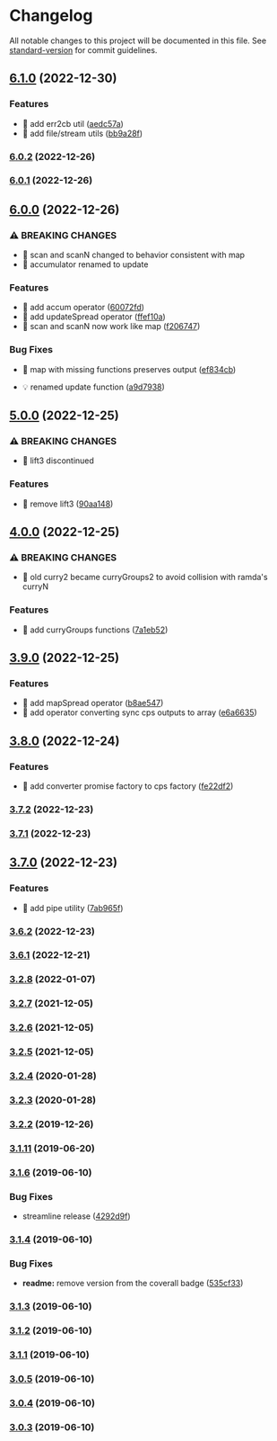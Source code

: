 # Changelog

All notable changes to this project will be documented in this file. See [standard-version](https://github.com/conventional-changelog/standard-version) for commit guidelines.

## [6.1.0](https://github.com/dmitriz/cpsfy/compare/v6.0.2...v6.1.0) (2022-12-30)


### Features

* 🎸 add err2cb util ([aedc57a](https://github.com/dmitriz/cpsfy/commit/aedc57ae4b8c7c612610cb6dc1fe3d5286ae7833))
* 🎸 add file/stream utils ([bb9a28f](https://github.com/dmitriz/cpsfy/commit/bb9a28f99d8ed09301ddfc5111328e0e8a33d8b5))

### [6.0.2](https://github.com/dmitriz/cpsfy/compare/v6.0.1...v6.0.2) (2022-12-26)

### [6.0.1](https://github.com/dmitriz/cpsfy/compare/v6.0.0...v6.0.1) (2022-12-26)

## [6.0.0](https://github.com/dmitriz/cpsfy/compare/v5.0.0...v6.0.0) (2022-12-26)


### ⚠ BREAKING CHANGES

* 🧨 scan and scanN changed to behavior consistent with map
* 🧨 accumulator renamed to update

### Features

* 🎸 add accum operator ([60072fd](https://github.com/dmitriz/cpsfy/commit/60072fd735c6836d02040dbc3eab71053c03820e))
* 🎸 add updateSpread operator ([ffef10a](https://github.com/dmitriz/cpsfy/commit/ffef10a0898bcea1f7eb66270a71a5533248e75f))
* 🎸 scan and scanN now work like map ([f206747](https://github.com/dmitriz/cpsfy/commit/f206747468c88b55983799633895a31af3160e2b))


### Bug Fixes

* 🐛 map with missing functions preserves output ([ef834cb](https://github.com/dmitriz/cpsfy/commit/ef834cbe3d7dfb820b879a5e8198ae52041487b3))


* 💡 renamed update function ([a9d7938](https://github.com/dmitriz/cpsfy/commit/a9d79386de89bcc36f449ed48f78b27b05fa7275))

## [5.0.0](https://github.com/dmitriz/cpsfy/compare/v4.0.0...v5.0.0) (2022-12-25)


### ⚠ BREAKING CHANGES

* 🧨 lift3 discontinued

### Features

* 🎸 remove lift3 ([90aa148](https://github.com/dmitriz/cpsfy/commit/90aa1482e42261daf921b15c0add843b1b56a2db))

## [4.0.0](https://github.com/dmitriz/cpsfy/compare/v3.9.0...v4.0.0) (2022-12-25)


### ⚠ BREAKING CHANGES

* 🧨 old curry2 became curryGroups2 to avoid collision with ramda's curryN

### Features

* 🎸 add curryGroups functions ([7a1eb52](https://github.com/dmitriz/cpsfy/commit/7a1eb520e1dc696742fe3940d4328d91adfc3870))

## [3.9.0](https://github.com/dmitriz/cpsfy/compare/v3.8.0...v3.9.0) (2022-12-25)


### Features

* 🎸 add mapSpread operator ([b8ae547](https://github.com/dmitriz/cpsfy/commit/b8ae5476efeedd9ee3c1cd7bcba40b617f7f9909))
* 🎸 add operator converting sync cps outputs to array ([e6a6635](https://github.com/dmitriz/cpsfy/commit/e6a6635d01b76394dbd66535d84ec62e89f9603e))

## [3.8.0](https://github.com/dmitriz/cpsfy/compare/v3.7.2...v3.8.0) (2022-12-24)


### Features

* 🎸 add converter promise factory to cps factory ([fe22df2](https://github.com/dmitriz/cpsfy/commit/fe22df24cf4ef5fe29ca1d42ebf978670bef3475))

### [3.7.2](https://github.com/dmitriz/cpsfy/compare/v3.7.1...v3.7.2) (2022-12-23)

### [3.7.1](https://github.com/dmitriz/cpsfy/compare/v3.7.0...v3.7.1) (2022-12-23)

## [3.7.0](https://github.com/dmitriz/cpsfy/compare/v3.6.2...v3.7.0) (2022-12-23)


### Features

* 🎸 add pipe utility ([7ab965f](https://github.com/dmitriz/cpsfy/commit/7ab965ff35271f2334a143f8d8ccdf4de131cd60))

### [3.6.2](https://github.com/dmitriz/cpsfy/compare/v3.6.1...v3.6.2) (2022-12-23)

### [3.6.1](https://github.com/dmitriz/cpsfy/compare/v3.6.0...v3.6.1) (2022-12-21)

### [3.2.8](https://github.com/dmitriz/cpsfy/compare/v3.2.7...v3.2.8) (2022-01-07)

### [3.2.7](https://github.com/dmitriz/cpsfy/compare/v3.2.6...v3.2.7) (2021-12-05)

### [3.2.6](https://github.com/dmitriz/cpsfy/compare/v3.2.5...v3.2.6) (2021-12-05)

### [3.2.5](https://github.com/dmitriz/cpsfy/compare/v3.2.4...v3.2.5) (2021-12-05)

### [3.2.4](https://github.com/dmitriz/cpsfy/compare/v3.2.3...v3.2.4) (2020-01-28)

### [3.2.3](https://github.com/dmitriz/cpsfy/compare/v3.2.2...v3.2.3) (2020-01-28)

### [3.2.2](https://github.com/dmitriz/cpsfy/compare/v3.2.1...v3.2.2) (2019-12-26)

### [3.1.11](https://github.com/dmitriz/cpsfy/compare/v3.1.10...v3.1.11) (2019-06-20)



### [3.1.6](https://github.com/dmitriz/cpsfy/compare/v3.1.5...v3.1.6) (2019-06-10)


### Bug Fixes

* streamline release ([4292d9f](https://github.com/dmitriz/cpsfy/commit/4292d9f))



### [3.1.4](https://github.com/dmitriz/cpsfy/compare/v3.1.3...v3.1.4) (2019-06-10)


### Bug Fixes

* **readme:** remove version from the coverall badge ([535cf33](https://github.com/dmitriz/cpsfy/commit/535cf33))



### [3.1.3](https://github.com/dmitriz/cpsfy/compare/v3.1.0...v3.1.3) (2019-06-10)



### [3.1.2](https://github.com/dmitriz/cpsfy/compare/v3.1.1...v3.1.2) (2019-06-10)



### [3.1.1](https://github.com/dmitriz/cpsfy/compare/v3.1.0...v3.1.1) (2019-06-10)



### [3.0.5](https://github.com/dmitriz/cpsfy/compare/v3.0.4...v3.0.5) (2019-06-10)



### [3.0.4](https://github.com/dmitriz/cpsfy/compare/v3.0.3...v3.0.4) (2019-06-10)



### [3.0.3](https://github.com/dmitriz/cpsfy/compare/v3.0.2...v3.0.3) (2019-06-10)
